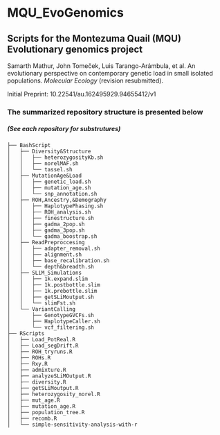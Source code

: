 # MQU_EvoGenomics
## Scripts for the Montezuma Quail (MQU) Evolutionary genomics project

Samarth Mathur, John Tomeček, Luis Tarango-Arámbula, et al. 
An evolutionary perspective on contemporary genetic load in small isolated populations. *_Molecular Ecology_* (revision resubmitted).

Initial Preprint: 10.22541/au.162495929.94655412/v1

### The summarized repository structure is presented below ###
##### (See each repository for substrutures)

```
├── BashScript
│   ├── Diversity&Structure
│   │   ├── heterozygosityKb.sh
│   │   ├── norelMAF.sh
│   │   └── tassel.sh
│   ├── MutationAge&Load
│   │   ├── genetic_load.sh
│   │   ├── mutation_age.sh
│   │   └── snp_annotation.sh
│   ├── ROH,Ancestry,&Demography
│   │   ├── HaplotypePhasing.sh
│   │   ├── ROH_analysis.sh
│   │   ├── finestructure.sh
│   │   ├── gadma_2pop.sh
│   │   ├── gadma_3pop.sh
│   │   └── gadma_boostrap.sh
│   ├── ReadPreproccesing
│   │   ├── adapter_removal.sh
│   │   ├── alignment.sh
│   │   ├── base_recalibration.sh
│   │   └── depth&breadth.sh
│   ├── SLiM_Simulations
│   │   ├── 1k.expand.slim
│   │   ├── 1k.postbottle.slim
│   │   ├── 1k.prebottle.slim
│   │   ├── getSLiMoutput.sh
│   │   └── slimFst.sh
│   └── VariantCalling
│       ├── GenotypeGVCFs.sh
│       ├── HaplotypeCaller.sh
│       └── vcf_filtering.sh
├── RScripts
│   ├── Load_PotReal.R
│   ├── Load_segDrift.R
│   ├── ROH_tryruns.R
│   ├── ROHs.R
│   ├── Rxy.R
│   ├── admixture.R
│   ├── analyzeSLiMOutput.R
│   ├── diversity.R
│   ├── getSLiMoutput.R
│   ├── heterozygosity_norel.R
│   ├── mut_age.R
│   ├── mutation_age.R
│   ├── population_tree.R
│   ├── recomb.R
│   └── simple-sensitivity-analysis-with-r
```